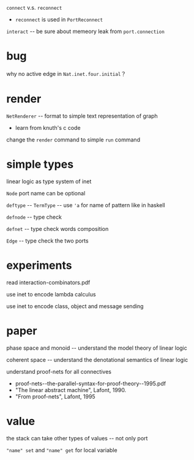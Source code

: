 `connect` v.s. `reconnect`

- `reconnect` is used in `PortReconnect`

`interact` -- be sure about memeory leak from `port.connection`

# bug

why no active edge in `Nat.inet.four.initial`？

# render

`NetRenderer` -- format to simple text representation of graph

- learn from knuth's c code

change the `render` command to simple `run` command

# simple types

linear logic as type system of inet

`Node` port name can be optional

`deftype` -- `TermType` -- use `'a` for name of pattern like in haskell

`defnode` -- type check

`defnet` -- type check words composition

`Edge` -- type check the two ports

# experiments

read interaction-combinators.pdf

use inet to encode lambda calculus

use inet to encode class, object and message sending

# paper

phase space and monoid -- understand the model theory of linear logic

coherent space -- understand the denotational semantics of linear logic

understand proof-nets for all connectives

- proof-nets--the-parallel-syntax-for-proof-theory--1995.pdf
- "The linear abstract machine", Lafont, 1990.
- "From proof-nets", Lafont, 1995

# value

the stack can take other types of values -- not only port

`"name" set` and `"name" get` for local variable
